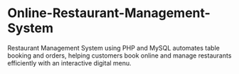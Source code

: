 # Online-Restaurant-Management-System
 Restaurant Management System using PHP and MySQL automates table booking and orders, helping customers book online and manage restaurants efficiently with an interactive digital menu.

